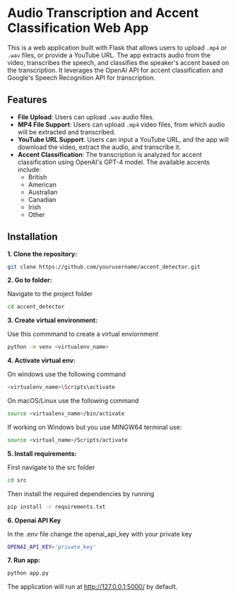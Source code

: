 # Audio Transcription and Accent Classification Web App

This is a web application built with Flask that allows users to upload `.mp4` or `.wav` files, or provide a YouTube URL. The app extracts audio from the video, transcribes the speech, and classifies the speaker's accent based on the transcription. It leverages the OpenAI API for accent classification and Google's Speech Recognition API for transcription.

## Features
- **File Upload**: Users can upload `.wav` audio files.
- **MP4 File Support**: Users can upload `.mp4` video files, from which audio will be extracted and transcribed.
- **YouTube URL Support**: Users can input a YouTube URL, and the app will download the video, extract the audio, and transcribe it.
- **Accent Classification**: The transcription is analyzed for accent classification using OpenAI's GPT-4 model. The available accents include:
  - British
  - American
  - Australian
  - Canadian
  - Irish
  - Other

## Installation

**1. Clone the repository:**

   ```bash
   git clone https://github.com/yourusername/accent_detector.git
   ```

**2. Go to folder:**

   Navigate to the project folder

   ```bash
   cd accent_detector
   ```

**3. Create virtual environment:**

   Use this commmand to create a virtual enviornment
    
   ```bash
   python -m venv <virtualenv_name>
   ```

**4. Activate virtual env:**

  On windows use the following command
    
   ```bash
   <virtualenv_name>\Scripts\activate
   ```

   On macOS/Linux use the following command
    
   ```bash
   source <virtualenv_name>/bin/activate
   ```

   If working on Windows but you use MINGW64 terminal use:
    
   ```bash
   source <virtual_name>/Scripts/activate
   ```

**5. Install requirements:**
   
   First navigate to the src folder
    
   ```bash
   cd src
   ```
   Then install the required dependencies by running
    
   ```bash
   pip install -r requirements.txt
   ```

**6. Openai API Key**
   
   In the .env file change the openai_api_key with your private key
     
   ```bash
   OPENAI_API_KEY='private_key'
   ```

**7. Run app:**
   
   ```bash
   python app.py
   ```

The application will run at http://127.0.0.1:5000/ by default.
   
